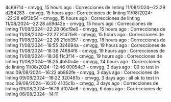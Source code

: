4c6971d - cmvgg, 15 hours ago : Correcciones de linting 11/08/2024--22:29
d254283 - cmvgg, 15 hours ago : Correcciones de linting 11/08/2024--22:28
e6f3b54 - cmvgg, 15 hours ago : Correcciones de linting 11/08/2024--22:28
a59d42e - cmvgg, 15 hours ago : Correcciones de linting 11/08/2024--22:28
06cf9e0 - cmvgg, 15 hours ago : Correcciones de linting 11/08/2024--22:27
81d7fe8 - cmvgg, 15 hours ago : Correcciones de linting 11/08/2024--22:26
21db357 - cmvgg, 18 hours ago : Correcciones de linting 11/08/2024--18:55
324694a - cmvgg, 19 hours ago : Correcciones de linting 11/08/2024--18:36
74684f8 - cmvgg, 19 hours ago : Correcciones de linting 11/08/2024--18:36
f1c3f14 - cmvgg, 19 hours ago : Correcciones de linting 11/08/2024--18:25
4b50c4e - cmvgg, 24 hours ago : Correcciones de linting 11/08/2024--12:46
09054c7 - cmvgg, 3 days ago : 00 to test in mac 09/08/2024--16:22
ab862fe - cmvgg, 3 days ago : Correcciones de linting 09/08/2024--16:22
320481b - cmvgg, 3 days ago : all ok to test in mac 09/08/2024--16:20
4105c1b - cmvgg, 3 days ago : Correcciones de linting 09/08/2024--16:19
df074e8 - cmvgg, 6 days ago : Correcciones de linting 06/08/2024--14:11